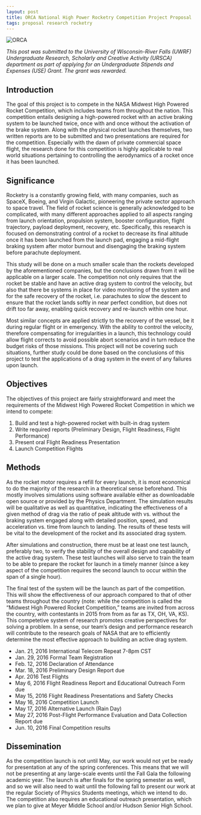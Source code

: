 ```yaml
---
layout: post
title: ORCA National High Power Rocketry Competition Project Proposal
tags: proposal research rocketry
---
```


![ORCA](https://trew.moe/assets/img/orca/olfp.png)

*This post was submitted to the University of Wisconsin-River Falls (UWRF)
Undergraduate Research, Scholarly and Creative Activity (URSCA) department as
part of applying for an Undergraduate Stipends and Expenses (USE) Grant. The
grant was rewarded.*

## Introduction

The goal of this project is to compete in the NASA Midwest High Powered Rocket
Competition, which includes teams from throughout the nation. This competition
entails designing a high-powered rocket with an active braking system to be
launched twice, once with and once without the activation of the brake system.
Along with the physical rocket launches themselves, two written reports are to
be submitted and two presentations are required for the competition. Especially
with the dawn of private commercial space flight, the research done for this
competition is highly applicable to real world situations pertaining to
controlling the aerodynamics of a rocket once it has been launched.

## Significance
Rocketry is a constantly growing field, with many companies, such as SpaceX,
Boeing, and Virgin Galactic, pioneering the private sector approach to space
travel. The field of rocket science is generally acknowledged to be complicated,
with many different approaches applied to all aspects ranging from launch
orientation, propulsion system, booster configuration, flight trajectory,
payload deployment, recovery, etc. Specifically, this research is focused on
demonstrating control of a rocket to decrease its final altitude once it has
been launched from the launch pad, engaging a mid-flight braking system after
motor burnout and disengaging the braking system before parachute deployment.

This study will be done on a much smaller scale than the rockets developed by
the aforementioned companies, but the conclusions drawn from it will be
applicable on a larger scale. The competition not only requires that the rocket
be stable and have an active drag system to control the velocity, but also that
there be systems in place for video monitoring of the system and for the safe
recovery of the rocket, i.e. parachutes to slow the descent to ensure that the
rocket lands softly in near perfect condition, but does not drift too far away,
enabling quick recovery and re-launch within one hour.

Most similar concepts are applied strictly to the recovery of the vessel, be it
during regular flight or in emergency. With the ability to control the velocity,
therefore compensating for irregularities in a launch, this technology could
allow flight corrects to avoid possible abort scenarios and in turn reduce the
budget risks of those missions. This project will not be covering such
situations, further study could be done based on the conclusions of this project
to test the applications of a drag system in the event of any failures upon
launch.

## Objectives

The objectives of this project are fairly straightforward and meet the
requirements of the Midwest High Powered Rocket Competition in which we intend
to compete:
1. Build and test a high-powered rocket with built-in drag system
2. Write required reports (Preliminary Design, Flight Readiness, Flight
Performance)
3. Present oral Flight Readiness Presentation
4. Launch Competition Flights

##  Methods
As the rocket motor requires a refill for every launch, it is most economical to
do the majority of the research in a theoretical sense beforehand. This mostly
involves simulations using software available either as downloadable open source
or provided by the Physics Department. The simulation results will be
qualitative as well as quantitative, indicating the effectiveness of a given
method of drag via the ratio of peak altitude with vs. without the braking
system engaged along with detailed position, speed, and acceleration vs. time
from launch to landing. The results of these tests will be vital to the
development of the rocket and its associated drag system.

After simulations and construction, there must be at least one test launch,
preferably two, to verify the stability of the overall design and capability of
the active drag system. These test launches will also serve to train the team to
be able to prepare the rocket for launch in a timely manner (since a key aspect
of the competition requires the second launch to occur within the span of a
single hour).

The final test of the system will be the launch as part of the competition. This
will show the effectiveness of our approach compared to that of other teams
throughout the country (note: while the competition is called the “Midwest High
Powered Rocket Competition,” teams are invited from across the country, with
contestants in 2015 from from as far as TX, OH, VA, KS). This competetive system
of research promotes creative perspectives for solving a problem. In a sense,
our team’s design and performance research will contribute to the research goals
of NASA that are to efficiently determine the most effective approach to
building an active drag system.

- Jan. 21, 2016 International Telecom Repeat 7-8pm CST
- Jan. 29, 2016 Formal Team Registration
- Feb. 12, 2016 Declaration of Attendance
- Mar. 18, 2016 Preliminary Design Report due
- Apr. 2016 Test Flights
- May 6, 2016 Flight Readiness Report and Educational Outreach Form due
- May 15, 2016 Flight Readiness Presentations and Safety Checks
- May 16, 2016 Competition Launch
- May 17, 2016 Alternative Launch (Rain Day)
- May 27, 2016 Post-Flight Performance Evaluation and Data Collection Report due
- Jun. 10, 2016 Final Competition results

## Dissemination

As the competition launch is not until May, our work would not yet be ready for
presentation at any of the spring conferences. This means that we will not be
presenting at any large-scale events until the Fall Gala the following academic
year. The launch is after finals for the spring semester as well, and so we will
also need to wait until the following fall to present our work at the regular
Society of Physics Students meetings, which we intend to do. The competition
also requires an educational outreach presentation, which we plan to give at
Meyer Middle School and/or Hudson Senior High School.
